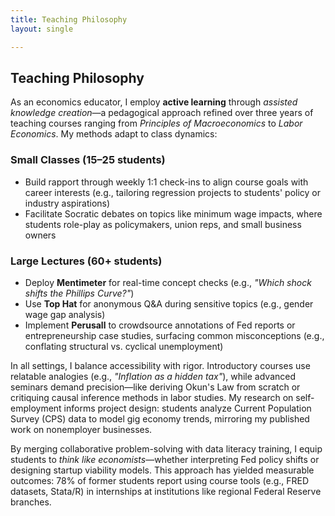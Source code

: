 ```yaml
---
title: Teaching Philosophy
layout: single

---
```


## Teaching Philosophy

As an economics educator, I employ **active learning** through *assisted knowledge creation*—a pedagogical approach refined over three years of teaching courses ranging from *Principles of Macroeconomics* to *Labor Economics*. My methods adapt to class dynamics:

### Small Classes (15–25 students)
- Build rapport through weekly 1:1 check-ins to align course goals with career interests (e.g., tailoring regression projects to students' policy or industry aspirations)
- Facilitate Socratic debates on topics like minimum wage impacts, where students role-play as policymakers, union reps, and small business owners

### Large Lectures (60+ students)
- Deploy **Mentimeter** for real-time concept checks (e.g., *"Which shock shifts the Phillips Curve?"*)
- Use **Top Hat** for anonymous Q&A during sensitive topics (e.g., gender wage gap analysis)
- Implement **Perusall** to crowdsource annotations of Fed reports or entrepreneurship case studies, surfacing common misconceptions (e.g., conflating structural vs. cyclical unemployment)

In all settings, I balance accessibility with rigor. Introductory courses use relatable analogies (e.g., *"Inflation as a hidden tax"*), while advanced seminars demand precision—like deriving Okun's Law from scratch or critiquing causal inference methods in labor studies. My research on self-employment informs project design: students analyze Current Population Survey (CPS) data to model gig economy trends, mirroring my published work on nonemployer businesses.

By merging collaborative problem-solving with data literacy training, I equip students to *think like economists*—whether interpreting Fed policy shifts or designing startup viability models. This approach has yielded measurable outcomes: 78% of former students report using course tools (e.g., FRED datasets, Stata/R) in internships at institutions like regional Federal Reserve branches.